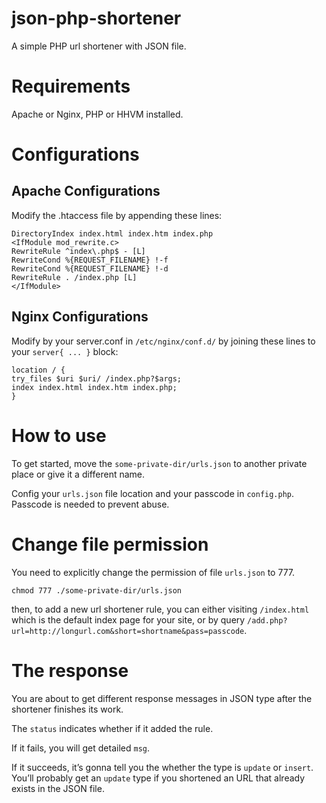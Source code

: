 # json-php-shortener
A simple PHP url shortener with JSON file.


# Requirements
Apache or Nginx, PHP or HHVM installed.

# Configurations

## Apache Configurations
Modify the .htaccess file by appending these lines:

```
DirectoryIndex index.html index.htm index.php
<IfModule mod_rewrite.c>
RewriteRule ^index\.php$ - [L]
RewriteCond %{REQUEST_FILENAME} !-f
RewriteCond %{REQUEST_FILENAME} !-d
RewriteRule . /index.php [L]
</IfModule>
```

## Nginx Configurations
Modify by your server.conf in `/etc/nginx/conf.d/` by joining these lines to your `server{ ... }` block:

```
location / {
try_files $uri $uri/ /index.php?$args;
index index.html index.htm index.php;
}
```

# How to use
To get started, move the `some-private-dir/urls.json` to another private place or give it a different name.

Config your `urls.json` file location and your passcode in `config.php`. Passcode is needed to prevent abuse.

# Change file permission
You need to explicitly change the permission of file `urls.json`  to 777.

```
chmod 777 ./some-private-dir/urls.json
```

then, to add a new url shortener rule, you can either visiting `/index.html` which is the default index page for your site, or by query `/add.php?url=http://longurl.com&short=shortname&pass=passcode`.

# The response

You are about to get different response messages in JSON type after the shortener finishes its work.

The `status` indicates whether if it added the rule.

If it fails, you will get detailed `msg`.

If it succeeds, it’s gonna tell you the whether the type is `update` or `insert`. You’ll probably get an `update` type if you shortened an URL that already exists in the JSON file.


